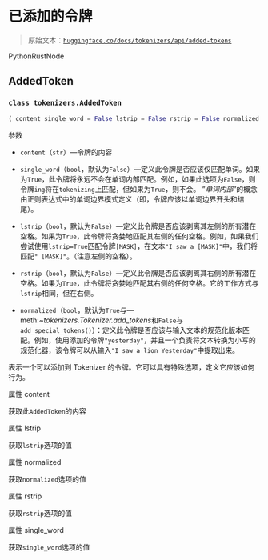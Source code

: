 # 已添加的令牌

> 原始文本：[`huggingface.co/docs/tokenizers/api/added-tokens`](https://huggingface.co/docs/tokenizers/api/added-tokens)

PythonRustNode

## AddedToken

### `class tokenizers.AddedToken`

```py
( content single_word = False lstrip = False rstrip = False normalized = True )
```

参数

+   `content`（`str`）—令牌的内容

+   `single_word`（`bool`，默认为`False`）—定义此令牌是否应该仅匹配单词。如果为`True`，此令牌将永远不会在单词内部匹配。例如，如果此选项为`False`，则令牌`ing`将在`tokenizing`上匹配，但如果为`True`，则不会。 ”*单词内部*”的概念由正则表达式中的单词边界模式定义（即，令牌应该以单词边界开头和结尾）。

+   `lstrip`（`bool`，默认为`False`）—定义此令牌是否应该剥离其左侧的所有潜在空格。如果为`True`，此令牌将贪婪地匹配其左侧的任何空格。例如，如果我们尝试使用`lstrip=True`匹配令牌`[MASK]`，在文本`"I saw a [MASK]"`中，我们将匹配`" [MASK]"`。（注意左侧的空格）。

+   `rstrip`（`bool`，默认为`False`）—定义此令牌是否应该剥离其右侧的所有潜在空格。如果为`True`，此令牌将贪婪地匹配其右侧的任何空格。它的工作方式与`lstrip`相同，但在右侧。

+   `normalized`（`bool`，默认为`True`与—meth:*~tokenizers.Tokenizer.add_tokens*和`False`与`add_special_tokens()`）：定义此令牌是否应该与输入文本的规范化版本匹配。例如，使用添加的令牌`"yesterday"`，并且一个负责将文本转换为小写的规范化器，该令牌可以从输入`"I saw a lion Yesterday"`中提取出来。

表示一个可以添加到 Tokenizer 的令牌。它可以具有特殊选项，定义它应该如何行为。

属性 content

获取此`AddedToken`的内容

属性 lstrip

获取`lstrip`选项的值

属性 normalized

获取`normalized`选项的值

属性 rstrip

获取`rstrip`选项的值

属性 single_word

获取`single_word`选项的值
